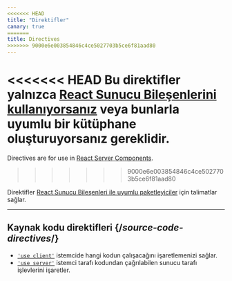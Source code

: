 ```yaml
---
<<<<<<< HEAD
title: "Direktifler"
canary: true
=======
title: Directives
>>>>>>> 9000e6e003854846c4ce5027703b5ce6f81aad80
---
```


<RSC>

<<<<<<< HEAD
Bu direktifler yalnızca [React Sunucu Bileşenlerini kullanıyorsanız](/learn/start-a-new-react-project#bleeding-edge-react-frameworks) veya bunlarla uyumlu bir kütüphane oluşturuyorsanız gereklidir.
=======
Directives are for use in [React Server Components](/learn/start-a-new-react-project#bleeding-edge-react-frameworks).
>>>>>>> 9000e6e003854846c4ce5027703b5ce6f81aad80

</RSC>

<Intro>

Direktifler [React Sunucu Bileşenleri ile uyumlu paketleyiciler](/learn/start-a-new-react-project#bleeding-edge-react-frameworks) için talimatlar sağlar.

</Intro>

---

## Kaynak kodu direktifleri {/*source-code-directives*/}

* [`'use client'`](/reference/rsc/use-client) istemcide hangi kodun çalışacağını işaretlemenizi sağlar.
* [`'use server'`](/reference/rsc/use-server) istemci tarafı kodundan çağrılabilen sunucu tarafı işlevlerini işaretler.
